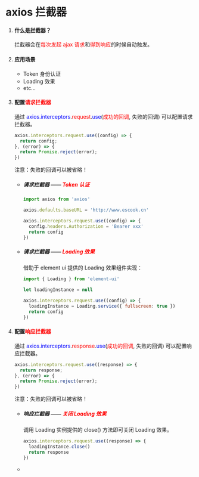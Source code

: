 # axios 拦截器

1. #### 什么是拦截器？

   拦截器会在<font color="red">每次发起 ajax 请求</font>和<font color="red">得到响应</font>的时候自动触发。

2. #### 应用场景

   - Token 身份认证
   - Loading 效果
   - etc...

3. #### 配置<font color="red">请求拦截器</font>

   通过 <font color="blue">axios.interceptors</font>.<font color="red">request</font>.<font color="blue">use</font>(<font color="red">成功的回调</font>, 失败的回调) 可以配置请求拦截器。

   ```js
   axios.interceptors.request.use((config) => {
     return config;
   }, (error) => {
     return Promise.reject(error);
   })
   ```

   注意：失败的回调可以被省略！

   

   - ##### 请求拦截器 —— <font color="red">Token 认证</font>

     ```js
     import axios from 'axios'
     
     axios.defaults.baseURL = 'http://www.escook.cn'
     
     axios.interceptors.request.use((config) => {
       config.headers.Authorization = 'Bearer xxx'
       return config
     })
     ```

     

   - ##### 请求拦截器 —— <font color="red">Loading 效果</font>

     借助于 element ui 提供的 Loading 效果组件实现：

     ```js 
     import { Loading } from 'element-ui'
     
     let loadingInstance = null
     
     axios.interceptors.request.use((config) => {
       loadingInstance = Loading.service({ fullscreen: true })
       return config
     })
     ```

   

4. #### 配置<font color="red">响应拦截器</font>

   通过 <font color="blue">axios.interceptors</font>.<font color="red">response</font>.<font color="blue">use</font>(<font color="red">成功的回调</font>, 失败的回调) 可以配置响应拦截器。

   ```js
   axios.interceptors.request.use((response) => {
     return response;
   }, (error) => {
     return Promise.reject(error);
   })
   ```

   注意：失败的回调可以被省略！

   

   - ##### 响应拦截器 —— <font color="red">关闭 Loading 效果</font>

     调用 Loading 实例提供的 close() 方法即可关闭 Loading 效果。

     ```js
     axios.interceptors.request.use((response) => {
       loadingInstance.close()
       return response
     })
     ```

     

   - 